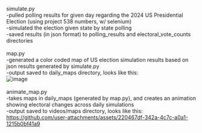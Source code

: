 simulate.py\
-pulled polling results for given day regarding the 2024 US Presidential Election (using project 538 numbers, w/ selenium)\
-simulated the election given state by state polling\
-saved results (in json format) to polling_results and electoral_vote_counts directories\
\
map.py\
-generated a color coded map of US election simulation results based on json results generated by simulate.py\
-output saved to daily_maps directory, looks like this:\
![image](https://github.com/user-attachments/assets/348c5426-8345-4248-b907-dcc5786bbf5e)\
\
animate_map.py\
-takes maps in daily_maps (generated by map.py), and creates an animation showing electoral changes across daily simulations\
-output saved to videos/maps directory, looks like this:
https://github.com/user-attachments/assets/220467df-342a-4c7c-a0a1-1215b0bf41a9





